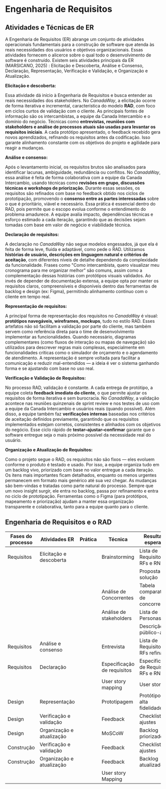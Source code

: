 # Engenharia de Requisitos

## Atividades e Técnicas de ER

A Engenharia de Requisitos (ER) abrange um conjunto de atividades operacionais fundamentais para a construção de software que atenda às reais necessidades dos usuários e objetivos organizacionais. Essas atividades fornecem o alicerce sobre o qual todo o desenvolvimento de software é construído. Existem seis atividades principais da ER (MARSICANO, 2025) : Elicitação e Descoberta, Análise e Consenso, Declaração, Representação, Verificação e Validação, e Organização e Atualização.

**Elicitação e descoberta:**

Essa atividade dá início à Engenharia de Requisitos e busca entender as reais necessidades dos stakeholders. No *CanadaWay*, a elicitação ocorre de forma iterativa e incremental, característica do modelo **RAD**, com foco em ciclos curtos de validação com o cliente.
As principais fontes de informação são os intercambistas, a equipe da Canada Intercambio e o domínio do negócio. Técnicas como **entrevistas, reuniões com stakeholders e análise de processos atuais são usadas para levantar os requisitos iniciais**.
A cada protótipo apresentado, o feedback recebido gera novos aprendizados, refinando os requisitos antes da codificação. Isso garante alinhamento constante com os objetivos do projeto e agilidade para reagir a mudanças.

**Análise e consenso:**

Após o levantamento inicial, os requisitos brutos são analisados para identificar lacunas, ambiguidade, redundância ou conflitos. No *CanadaWay*, essa análise é feita de forma colaborativa com a equipe da Canada Intercambio, usando técnicas como **revisões em grupo, discussões técnicas e workshops de priorização.**
Durante essas sessões, os requisitos são refinados com base no feedback obtido nos ciclos de prototipação, promovendo o **consenso entre as partes interessadas** sobre o que é prioritário, viável e necessário.
Essa prática é essencial dentro do RAD, pois permite que o escopo evolua conforme o entendimento do problema amadurece. A equipe avalia impacto, dependências técnicas e esforço estimado a cada iteração, garantindo que as decisões sejam tomadas com base em valor de negócio e viabilidade técnica.

**Declaração de requisitos:**

A declaração no *CanadaWay* não segue modelos engessados, já que ela é feita de forma leve, fluida e adaptável, como pede o RAD. Utilizamos **histórias de usuário, descrições em linguagem natural e critérios de aceitação**, com diferentes níveis de detalhe dependendo da complexidade da funcionalidade.
Frases como "Como intercambista, quero visualizar meu cronograma para me organizar melhor" são comuns, assim como a complementação dessas histórias com protótipos visuais validados.
Ao invés de depender de documentação extensa, a equipe opta por manter os requisitos claros, compreensíveis e disponíveis dentro das ferramentas de backlog e design (ex: Figma), permitindo alinhamento contínuo com o cliente em tempo real.

**Representação de requisitos:**

A principal forma de representação dos requisitos no *CanadaWay* é visual: **protótipos navegáveis, wireframes, mockups**, tudo no estilo RAD.
Esses artefatos não só facilitam a validação por parte do cliente, mas também servem como referência direta para o time de desenvolvimento implementar as funcionalidades.
Quando necessário, diagramas complementares (como fluxos de interação ou mapas de navegação) são utilizados para descrever regras mais complexas, especialmente em funcionalidades críticas como o simulador de orçamento e o agendamento de atendimento.
A representação é sempre voltada para facilitar a comunicação e reduzir mal-entendidos — a ideia é ver o sistema ganhando forma e se ajustando com base no uso real.

**Verificação e Validação de Requisitos:**

No processo RAD, validação é constante. A cada entrega de protótipo, a equipe coleta **feedback imediato do cliente**, o que permite ajustar os requisitos de forma iterativa e sem burocracia.
No *CanadaWay*, a validação acontece nas reuniões quinzenais de sprint review e nos testes de uso com a equipe da Canada Intercambio e usuários reais (quando possível).
Além disso, a equipe também faz **verificações internas** baseadas nos critérios de aceitação definidos previamente, garantindo que os requisitos implementados estejam corretos, consistentes e alinhados com os objetivos do negócio.
Esse ciclo rápido de **testar–ajustar–confirmar** garante que o software entregue seja o mais próximo possível da necessidade real do usuário.

**Organização e Atualização de Requisitos:**

Como o projeto segue o RAD, os requisitos não são fixos — eles evoluem conforme o produto é testado e usado.
Por isso, a equipe organiza tudo em um backlog vivo, priorizado com base no valor entregue a cada iteração. Os itens mais importantes ficam detalhados, enquanto os menos urgentes permanecem em formato mais genérico até sua vez chegar.
As mudanças são bem-vindas e tratadas como parte natural do processo. Sempre que um novo insight surgir, ele entra no backlog, passa por refinamento e entra no ciclo de prototipação.
Ferramentas como o Figma (para protótipos, mapeamento e priorização) ajudam a manter essa organização transparente e colaborativa, tanto para a equipe quanto para o cliente.

## Engenharia de Requisitos e o RAD

| **Fases do processo** | **Atividades ER**             | **Prática**                      | **Técnica**                          | **Resultado esperado**                             |
|-------------------|---------------------------|------------------------------|----------------------------------|------------------------------------------------|
| Requisitos        | Elicitação e descoberta   |                              | Brainstorming                    | Lista de Requisitos RFs e RNFs                 |
|                   |                           |                              |                                  | Proposta de solução                            |
|                   |                           |                              | Análise de Concorrentes          | Tabela comparativa de concorrentes             |
|                   |                           |                              | Análise de stakeholders          | Lista de Personas                              |
|                   |                           |                              |                                  | Descrição do público-alvo                      |
| Requisitos        | Análise e consenso        |                              | Entrevista                       | Lista de Requisitos RFs refinada               |
| Requisitos        | Declaração                |                              | Especificação de requisitos      | Especificação de Requisitos RFs e RNFs         |
|                   |                           |                              | User story mapping               | User story                                     |
| Design            | Representação             |                              | Prototipagem                     | Protótipo de alta fidelidade                   |
| Design            | Verificação e validação   |                              | Feedback                         | Checklist de ajustes                           |
| Design            | Organização e atualização |                              | MoSCoW                           | Backlog priorizado                             |
| Construção        | Verificação e validação   |                              | Feedback                         | Checklist de ajustes                           |
| Construção        | Organização e atualização |                              | Feedback                         | Backlog atualizado                             |
|                   |                           |                              | User story Mapping               |                                                |